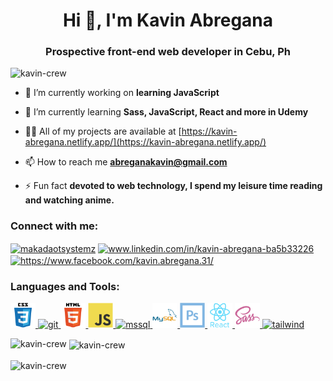 <h1 align="center">Hi 👋, I'm Kavin Abregana</h1>
<h3 align="center">Prospective front-end web developer in Cebu, Ph</h3>

<p align="left"> <img src="https://komarev.com/ghpvc/?username=kavin-crew&label=Profile%20views&color=0e75b6&style=flat" alt="kavin-crew" /> </p>

- 🔭 I’m currently working on **learning JavaScript**

- 🌱 I’m currently learning **Sass, JavaScript, React and more in Udemy**

- 👨‍💻 All of my projects are available at [https://kavin-abregana.netlify.app/](https://kavin-abregana.netlify.app/)

- 📫 How to reach me **abreganakavin@gmail.com**

- ⚡ Fun fact **devoted to web technology, I spend my leisure time reading and watching anime.**

<h3 align="left">Connect with me:</h3>
<p align="left">
<a href="https://codepen.io/makadaotsystemz" target="blank"><img align="center" src="https://raw.githubusercontent.com/rahuldkjain/github-profile-readme-generator/master/src/images/icons/Social/codepen.svg" alt="makadaotsystemz" height="30" width="40" /></a>
<a href="https://linkedin.com/in/www.linkedin.com/in/kavin-abregana-ba5b33226" target="blank"><img align="center" src="https://raw.githubusercontent.com/rahuldkjain/github-profile-readme-generator/master/src/images/icons/Social/linked-in-alt.svg" alt="www.linkedin.com/in/kavin-abregana-ba5b33226" height="30" width="40" /></a>
<a href="https://fb.com/https://www.facebook.com/kavin.abregana.31/" target="blank"><img align="center" src="https://raw.githubusercontent.com/rahuldkjain/github-profile-readme-generator/master/src/images/icons/Social/facebook.svg" alt="https://www.facebook.com/kavin.abregana.31/" height="30" width="40" /></a>
</p>

<h3 align="left">Languages and Tools:</h3>
<p align="left"> <a href="https://www.w3schools.com/css/" target="_blank" rel="noreferrer"> <img src="https://raw.githubusercontent.com/devicons/devicon/master/icons/css3/css3-original-wordmark.svg" alt="css3" width="40" height="40"/> </a> <a href="https://git-scm.com/" target="_blank" rel="noreferrer"> <img src="https://www.vectorlogo.zone/logos/git-scm/git-scm-icon.svg" alt="git" width="40" height="40"/> </a> <a href="https://www.w3.org/html/" target="_blank" rel="noreferrer"> <img src="https://raw.githubusercontent.com/devicons/devicon/master/icons/html5/html5-original-wordmark.svg" alt="html5" width="40" height="40"/> </a> <a href="https://developer.mozilla.org/en-US/docs/Web/JavaScript" target="_blank" rel="noreferrer"> <img src="https://raw.githubusercontent.com/devicons/devicon/master/icons/javascript/javascript-original.svg" alt="javascript" width="40" height="40"/> </a> <a href="https://www.microsoft.com/en-us/sql-server" target="_blank" rel="noreferrer"> <img src="https://www.svgrepo.com/show/303229/microsoft-sql-server-logo.svg" alt="mssql" width="40" height="40"/> </a> <a href="https://www.mysql.com/" target="_blank" rel="noreferrer"> <img src="https://raw.githubusercontent.com/devicons/devicon/master/icons/mysql/mysql-original-wordmark.svg" alt="mysql" width="40" height="40"/> </a> <a href="https://www.photoshop.com/en" target="_blank" rel="noreferrer"> <img src="https://raw.githubusercontent.com/devicons/devicon/master/icons/photoshop/photoshop-line.svg" alt="photoshop" width="40" height="40"/> </a> <a href="https://reactjs.org/" target="_blank" rel="noreferrer"> <img src="https://raw.githubusercontent.com/devicons/devicon/master/icons/react/react-original-wordmark.svg" alt="react" width="40" height="40"/> </a> <a href="https://sass-lang.com" target="_blank" rel="noreferrer"> <img src="https://raw.githubusercontent.com/devicons/devicon/master/icons/sass/sass-original.svg" alt="sass" width="40" height="40"/> </a> <a href="https://tailwindcss.com/" target="_blank" rel="noreferrer"> <img src="https://www.vectorlogo.zone/logos/tailwindcss/tailwindcss-icon.svg" alt="tailwind" width="40" height="40"/> </a> </p>

<p><img align="left" src="https://github-readme-stats.vercel.app/api/top-langs?username=kavin-crew&show_icons=true&locale=en&layout=compact" alt="kavin-crew" /></p>

<p>&nbsp;<img align="center" src="https://github-readme-stats.vercel.app/api?username=kavin-crew&show_icons=true&locale=en" alt="kavin-crew" /></p>

<p><img align="center" src="https://github-readme-streak-stats.herokuapp.com/?user=kavin-crew&" alt="kavin-crew" /></p>
